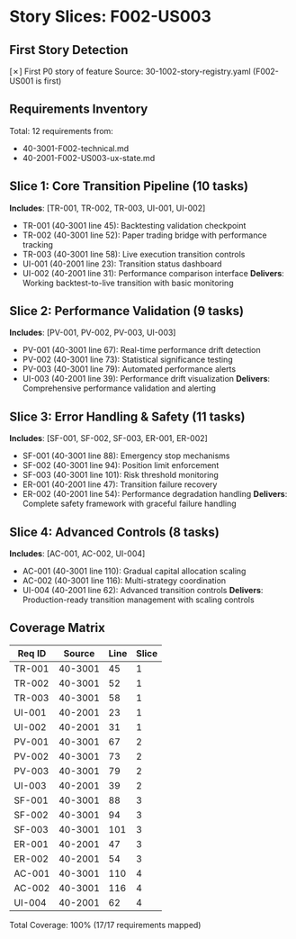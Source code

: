 # Story Slices: F002-US003

## First Story Detection
[✗] First P0 story of feature
Source: 30-1002-story-registry.yaml (F002-US001 is first)

## Requirements Inventory
Total: 12 requirements from:
- 40-3001-F002-technical.md
- 40-2001-F002-US003-ux-state.md

## Slice 1: Core Transition Pipeline (10 tasks)
**Includes**: [TR-001, TR-002, TR-003, UI-001, UI-002]
- TR-001 (40-3001 line 45): Backtesting validation checkpoint
- TR-002 (40-3001 line 52): Paper trading bridge with performance tracking
- TR-003 (40-3001 line 58): Live execution transition controls
- UI-001 (40-2001 line 23): Transition status dashboard
- UI-002 (40-2001 line 31): Performance comparison interface
**Delivers**: Working backtest-to-live transition with basic monitoring

## Slice 2: Performance Validation (9 tasks)
**Includes**: [PV-001, PV-002, PV-003, UI-003]
- PV-001 (40-3001 line 67): Real-time performance drift detection
- PV-002 (40-3001 line 73): Statistical significance testing
- PV-003 (40-3001 line 79): Automated performance alerts
- UI-003 (40-2001 line 39): Performance drift visualization
**Delivers**: Comprehensive performance validation and alerting

## Slice 3: Error Handling & Safety (11 tasks)
**Includes**: [SF-001, SF-002, SF-003, ER-001, ER-002]
- SF-001 (40-3001 line 88): Emergency stop mechanisms
- SF-002 (40-3001 line 94): Position limit enforcement
- SF-003 (40-3001 line 101): Risk threshold monitoring
- ER-001 (40-2001 line 47): Transition failure recovery
- ER-002 (40-2001 line 54): Performance degradation handling
**Delivers**: Complete safety framework with graceful failure handling

## Slice 4: Advanced Controls (8 tasks)
**Includes**: [AC-001, AC-002, UI-004]
- AC-001 (40-3001 line 110): Gradual capital allocation scaling
- AC-002 (40-3001 line 116): Multi-strategy coordination
- UI-004 (40-2001 line 62): Advanced transition controls
**Delivers**: Production-ready transition management with scaling controls

## Coverage Matrix
| Req ID | Source | Line | Slice |
|--------|--------|------|-------|
| TR-001 | 40-3001 | 45 | 1 |
| TR-002 | 40-3001 | 52 | 1 |
| TR-003 | 40-3001 | 58 | 1 |
| UI-001 | 40-2001 | 23 | 1 |
| UI-002 | 40-2001 | 31 | 1 |
| PV-001 | 40-3001 | 67 | 2 |
| PV-002 | 40-3001 | 73 | 2 |
| PV-003 | 40-3001 | 79 | 2 |
| UI-003 | 40-2001 | 39 | 2 |
| SF-001 | 40-3001 | 88 | 3 |
| SF-002 | 40-3001 | 94 | 3 |
| SF-003 | 40-3001 | 101 | 3 |
| ER-001 | 40-2001 | 47 | 3 |
| ER-002 | 40-2001 | 54 | 3 |
| AC-001 | 40-3001 | 110 | 4 |
| AC-002 | 40-3001 | 116 | 4 |
| UI-004 | 40-2001 | 62 | 4 |

Total Coverage: 100% (17/17 requirements mapped)
